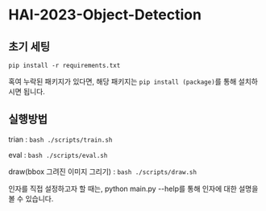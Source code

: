 # HAI-2023-Object-Detection

## 초기 세팅
```pip install -r requirements.txt```

혹여 누락된 패키지가 있다면, 해당 패키지는 ```pip install (package)```를 통해 설치하시면 됩니다.


## 실행방법
trian : ```bash ./scripts/train.sh```

eval : ```bash ./scripts/eval.sh```

draw(bbox 그려진 이미지 그리기) : ```bash ./scripts/draw.sh```


인자를 직접 설정하고자 할 때는, python main.py --help를 통해 인자에 대한 설명을 볼 수 있습니다.
